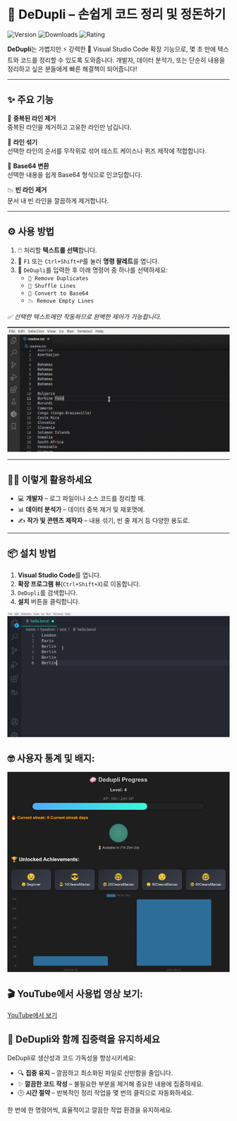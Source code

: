 # 🧹 DeDupli – 손쉽게 코드 정리 및 정돈하기

![Version](https://badgen.net/badge/version/3.5.9/blue)
![Downloads](https://badgen.net/badge/downloads/4.5k/blue)
![Rating](https://badgen.net/badge/rating/⭐⭐⭐⭐☆/blue)

**DeDupli**는 가볍지만 ⚡ 강력한 💪 Visual Studio Code 확장 기능으로, 몇 초 만에 텍스트와 코드를 정리할 수 있도록 도와줍니다. 개발자, 데이터 분석가, 또는 단순히 내용을 정리하고 싶은 분들에게 빠른 해결책이 되어줍니다!

---

## ✨ 주요 기능

🧽 **중복된 라인 제거**  
중복된 라인을 제거하고 고유한 라인만 남깁니다.

🔀 **라인 섞기**  
선택한 라인의 순서를 무작위로 섞어 테스트 케이스나 퀴즈 제작에 적합합니다.

🧾 **Base64 변환**  
선택한 내용을 쉽게 Base64 형식으로 인코딩합니다.

📉 **빈 라인 제거**  
문서 내 빈 라인을 깔끔하게 제거합니다.

---

## ⚙️ 사용 방법

1. 🖱️ 처리할 **텍스트를 선택**합니다.
2. 🎯 `F1` 또는 `Ctrl+Shift+P`를 눌러 **명령 팔레트**를 엽니다.
3. 💼 `DeDupli`를 입력한 후 아래 명령어 중 하나를 선택하세요:
   - `🧽 Remove Duplicates`
   - `🔀 Shuffle Lines`
   - `🧾 Convert to Base64`
   - `📉 Remove Empty Lines`

*✅ 선택한 텍스트에만 작동하므로 완벽한 제어가 가능합니다.*

[![Vscode 확장 기능](/translations/demo.gif 'Vscode 확장 데모')](https://learnwithyan.com)

---

## 👨‍💻 이렇게 활용하세요

- 💻 **개발자** – 로그 파일이나 소스 코드를 정리할 때.
- 📊 **데이터 분석가** – 데이터 중복 제거 및 재포맷에.
- ✍️ **작가 및 콘텐츠 제작자** – 내용 섞기, 빈 줄 제거 등 다양한 용도로.

---

## 📦 설치 방법

1. **Visual Studio Code**를 엽니다.
2. **확장 프로그램 뷰**(`Ctrl+Shift+X`)로 이동합니다.
3. `DeDupli`를 검색합니다.
4. **설치** 버튼을 클릭합니다.

[![Vscode 확장 기능](/translations/demo2.gif 'Vscode 확장 데모')](https://learnwithyan.com)

## 🤓 사용자 통계 및 배지:
[![Vscode extension](/translations/user-progress.jpg 'User progress')](https://learnwithyan.com)


## 🎬 YouTube에서 사용법 영상 보기:

[YouTube에서 보기](https://www.youtube.com/watch?v=f9PHCYbTWbc)

## 🧠 DeDupli와 함께 집중력을 유지하세요

DeDupli로 생산성과 코드 가독성을 향상시키세요:

- 🔍 **집중 유지** – 깔끔하고 최소화된 파일로 산만함을 줄입니다.
- ✨ **깔끔한 코드 작성** – 불필요한 부분을 제거해 중요한 내용에 집중하세요.
- 🕒 **시간 절약** – 반복적인 정리 작업을 몇 번의 클릭으로 자동화하세요.

한 번에 한 명령어씩, 효율적이고 깔끔한 작업 환경을 유지하세요.
